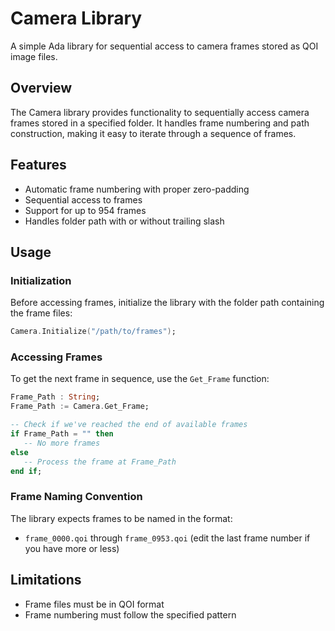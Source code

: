 # Camera Library

A simple Ada library for sequential access to camera frames stored as QOI image files.

## Overview

The Camera library provides functionality to sequentially access camera frames stored in a specified folder. It handles frame numbering and path construction, making it easy to iterate through a sequence of frames.

## Features

- Automatic frame numbering with proper zero-padding
- Sequential access to frames
- Support for up to 954 frames
- Handles folder path with or without trailing slash

## Usage

### Initialization

Before accessing frames, initialize the library with the folder path containing the frame files:

```ada
Camera.Initialize("/path/to/frames");
```

### Accessing Frames

To get the next frame in sequence, use the `Get_Frame` function:

```ada
Frame_Path : String;
Frame_Path := Camera.Get_Frame;

-- Check if we've reached the end of available frames
if Frame_Path = "" then
   -- No more frames
else
   -- Process the frame at Frame_Path
end if;
```

### Frame Naming Convention

The library expects frames to be named in the format:
- `frame_0000.qoi` through `frame_0953.qoi` (edit the last frame number if you have more or less)

## Limitations
- Frame files must be in QOI format
- Frame numbering must follow the specified pattern
